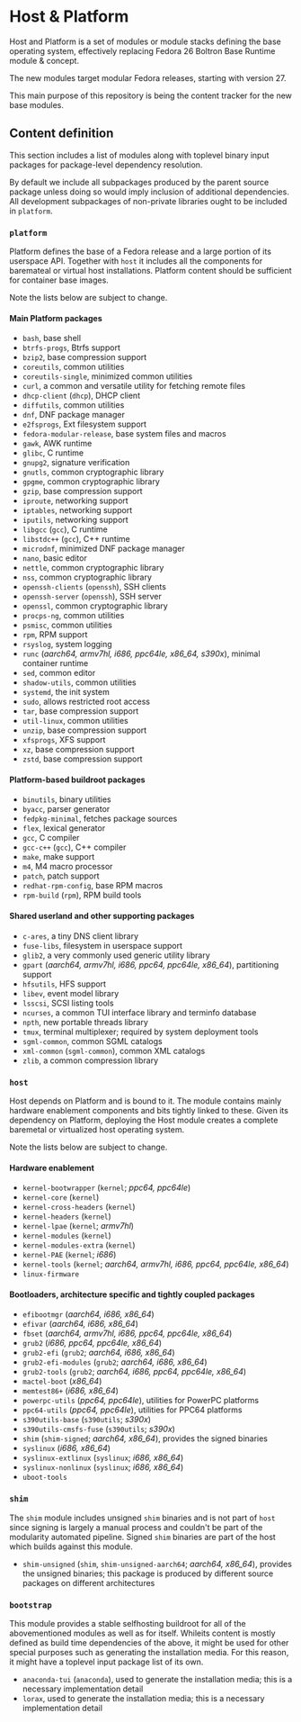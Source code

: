 # Host & Platform
Host and Platform is a set of modules or module stacks defining the base
operating system, effectively replacing Fedora 26 Boltron Base Runtime
module & concept.

The new modules target modular Fedora releases, starting with version 27.

This main purpose of this repository is being the content tracker for
the new base modules.

## Content definition

This section includes a list of modules along with toplevel binary input
packages for package-level dependency resolution.

By default we include all subpackages produced by the parent source
package unless doing so would imply inclusion of additional dependencies.
All development subpackages of non-private libraries ought to be included
in `platform`.

### `platform`
Platform defines the base of a Fedora release and a large portion of its
userspace API.  Together with `host` it includes all the components for
baremateal or virtual host installations.  Platform content should be
sufficient for container base images.

Note the lists below are subject to change.

#### Main Platform packages

* `bash`, base shell
* `btrfs-progs`, Btrfs support
* `bzip2`, base compression support
* `coreutils`, common utilities
* `coreutils-single`, minimized common utilities
* `curl`, a common and versatile utility for fetching remote files
* `dhcp-client` (`dhcp`), DHCP client
* `diffutils`, common utilities
* `dnf`, DNF package manager
* `e2fsprogs`, Ext filesystem support
* `fedora-modular-release`, base system files and macros
* `gawk`, AWK runtime
* `glibc`, C runtime
* `gnupg2`, signature verification
* `gnutls`, common cryptographic library
* `gpgme`, common cryptographic library
* `gzip`, base compression support
* `iproute`, networking support
* `iptables`, networking support
* `iputils`, networking support
* `libgcc` (`gcc`), C runtime
* `libstdc++` (`gcc`), C++ runtime
* `microdnf`, minimized DNF package manager
* `nano`, basic editor
* `nettle`, common cryptographic library
* `nss`, common cryptographic library
* `openssh-clients` (`openssh`), SSH clients
* `openssh-server` (`openssh`), SSH server
* `openssl`, common cryptographic library
* `procps-ng`, common utilities
* `psmisc`, common utilities
* `rpm`, RPM support
* `rsyslog`, system logging
* `runc` (*aarch64, armv7hl, i686, ppc64le, x86_64, s390x*), minimal
  container runtime
* `sed`, common editor
* `shadow-utils`, common utilities
* `systemd`, the init system
* `sudo`, allows restricted root access
* `tar`, base compression support
* `util-linux`, common utilities
* `unzip`, base compression support
* `xfsprogs`, XFS support
* `xz`, base compression support
* `zstd`, base compression support

#### Platform-based buildroot packages

* `binutils`, binary utilities
* `byacc`, parser generator
* `fedpkg-minimal`, fetches package sources
* `flex`, lexical generator
* `gcc`, C compiler
* `gcc-c++` (`gcc`), C++ compiler
* `make`, make support
* `m4`, M4 macro processor
* `patch`, patch support
* `redhat-rpm-config`, base RPM macros
* `rpm-build` (`rpm`), RPM build tools

#### Shared userland and other supporting packages

* `c-ares`, a tiny DNS client library
* `fuse-libs`, filesystem in userspace support
* `glib2`, a very commonly used generic utility library
* `gpart` (*aarch64, armv7hl, i686, ppc64, ppc64le, x86_64*), partitioning
  support
* `hfsutils`, HFS support
* `libev`, event model library
* `lsscsi`, SCSI listing tools
* `ncurses`, a common TUI interface library and terminfo database
* `npth`, new portable threads library
* `tmux`, terminal multiplexer; required by system deployment tools
* `sgml-common`, common SGML catalogs
* `xml-common` (`sgml-common`), common XML catalogs
* `zlib`, a common compression library

### `host`
Host depends on Platform and is bound to it.  The module contains
mainly hardware enablement components and bits tightly linked to these.
Given its dependency on Platform, deploying the Host module creates a
complete baremetal or virtualized host operating system.

Note the lists below are subject to change.

#### Hardware enablement

* `kernel-bootwrapper` (`kernel`; *ppc64, ppc64le*)
* `kernel-core` (`kernel`)
* `kernel-cross-headers` (`kernel`)
* `kernel-headers` (`kernel`)
* `kernel-lpae` (`kernel`; *armv7hl*)
* `kernel-modules` (`kernel`)
* `kernel-modules-extra` (`kernel`)
* `kernel-PAE` (`kernel`; *i686*)
* `kernel-tools` (`kernel`; *aarch64, armv7hl, i686, ppc64, ppc64le, x86_64*)
* `linux-firmware`

#### Bootloaders, architecture specific and tightly coupled packages

* `efibootmgr` (*aarch64, i686, x86_64*)
* `efivar` (*aarch64, i686, x86_64*)
* `fbset` (*aarch64, armv7hl, i686, ppc64, ppc64le, x86_64*)
* `grub2` (*i686, ppc64, ppc64le, x86_64*)
* `grub2-efi` (`grub2`; *aarch64, i686, x86_64*)
* `grub2-efi-modules` (`grub2`; *aarch64, i686, x86_64*)
* `grub2-tools` (`grub2`; *aarch64, i686, ppc64, ppc64le, x86_64*)
* `mactel-boot` (*x86_64*)
* `memtest86+` (*i686, x86_64*)
* `powerpc-utils` (*ppc64, ppc64le*), utilities for PowerPC platforms
* `ppc64-utils` (*ppc64, ppc64le*), utilities for PPC64 platforms
* `s390utils-base` (`s390utils`; *s390x*)
* `s390utils-cmsfs-fuse` (`s390utils`; *s390x*)
* `shim` (`shim-signed`; *aarch64, x86_64*), provides the signed binaries
* `syslinux` (*i686, x86_64*)
* `syslinux-extlinux` (`syslinux`; *i686, x86_64*)
* `syslinux-nonlinux` (`syslinux`; *i686, x86_64*)
* `uboot-tools`

### `shim`
The `shim` module includes unsigned `shim` binaries and is not part of
`host` since signing is largely a manual process and couldn't be part
of the modularity automated pipeline.  Signed `shim` binaries are part
of the host which builds against this module.

* `shim-unsigned` (`shim`, `shim-unsigned-aarch64`; *aarch64, x86_64*),
  provides the unsigned binaries; this package is produced by different
  source packages on different architectures

### `bootstrap`
This module provides a stable selfhosting buildroot for all of the
abovementioned modules as well as for itself.  Whileits content is
mostly defined as build time dependencies of the above, it might be used
for other special purposes such as generating the installation media.
For this reason, it might have a toplevel input package list of its own.

* `anaconda-tui` (`anaconda`), used to generate the installation media;
  this is a necessary implementation detail
* `lorax`, used to generate the installation media; this is a necessary
  implementation detail
